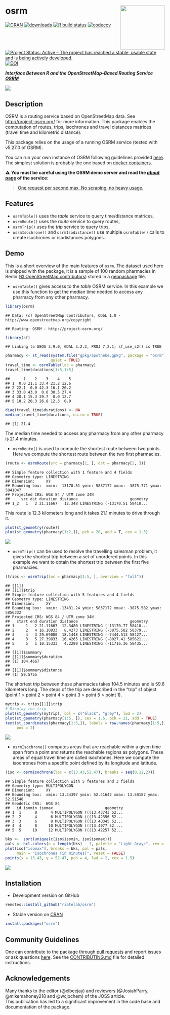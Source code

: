 
# osrm <img src="man/figures/logo.png" align="right" width="140"/>

[![CRAN](https://www.r-pkg.org/badges/version/osrm)](https://cran.r-project.org/package=osrm)
[![downloads](https://cranlogs.r-pkg.org/badges/osrm?color=brightgreen)](https://cran.r-project.org/package=osrm)
[![R build
status](https://github.com/riatelab/osrm/actions/workflows/check-standard.yaml/badge.svg)](https://github.com/riatelab/osrm/actions)
[![codecov](https://codecov.io/gh/riatelab/osrm/branch/master/graph/badge.svg?token=JOJNuBCH9M)](https://app.codecov.io/gh/riatelab/osrm)
[![Project Status: Active – The project has reached a stable, usable
state and is being actively
developed.](https://www.repostatus.org/badges/latest/active.svg)](https://www.repostatus.org/#active)
[![DOI](https://joss.theoj.org/papers/10.21105/joss.04574/status.svg)](https://doi.org/10.21105/joss.04574)

***Interface Between R and the OpenStreetMap-Based Routing Service
[OSRM](http://project-osrm.org/)***

![](https://raw.githubusercontent.com/riatelab/osrm/master/img/cover.png)

## Description

OSRM is a routing service based on OpenStreetMap data. See
<http://project-osrm.org/> for more information. This package enables
the computation of routes, trips, isochrones and travel distances
matrices (travel time and kilometric distance).

This package relies on the usage of a running OSRM service (tested with
v5.27.0 of OSRM).

You can run your own instance of OSRM following guidelines provided
[here](https://github.com/Project-OSRM/osrm-backend). The simplest
solution is probably the one based on [docker
containers](https://github.com/Project-OSRM/osrm-backend#using-docker).

:warning: **You must be careful using the OSRM demo server and read the
[*about* page](https://routing.openstreetmap.de/about.html) of the
service**:

> [One request per second max. No scraping, no heavy
> usage.](https://routing.openstreetmap.de/about.html)

## Features

- `osrmTable()` uses the *table* service to query time/distance
  matrices,
- `osrmRoute()` uses the *route* service to query routes,
- `osrmTrip()` uses the *trip* service to query trips,
- `osrmIsochrone()` and `osrmIsodistance()` use multiple `osrmTable()`
  calls to create isochrones or isodistances polygons.

## Demo

This is a short overview of the main features of `osrm`. The dataset
used here is shipped with the package, it is a sample of 100 random
pharmacies in Berlin ([© OpenStreetMap
contributors](https://www.openstreetmap.org/copyright/en)) stored in a
[geopackage](https://www.geopackage.org/) file.

- `osrmTable()` gives access to the *table* OSRM service. In this
  example we use this function to get the median time needed to access
  any pharmacy from any other pharmacy.

``` r
library(osrm)
```

    ## Data: (c) OpenStreetMap contributors, ODbL 1.0 - http://www.openstreetmap.org/copyright

    ## Routing: OSRM - http://project-osrm.org/

``` r
library(sf)
```

    ## Linking to GEOS 3.9.0, GDAL 3.2.2, PROJ 7.2.1; sf_use_s2() is TRUE

``` r
pharmacy <- st_read(system.file("gpkg/apotheke.gpkg", package = "osrm"), 
                    quiet = TRUE)
travel_time <- osrmTable(loc = pharmacy)
travel_time$durations[1:5,1:5]
```

    ##      1    2    3    4    5
    ## 1  0.0 21.1 33.4 21.2 12.6
    ## 2 22.1  0.0 42.3 16.1 20.2
    ## 3 33.0 43.0  0.0 30.5 27.4
    ## 4 20.1 15.3 29.7  0.0 12.7
    ## 5 10.2 20.3 26.8 12.3  0.0

``` r
diag(travel_time$durations) <- NA
median(travel_time$durations, na.rm = TRUE)
```

    ## [1] 21.4

The median time needed to access any pharmacy from any other pharmacy is
21.4 minutes.

- `osrmRoute()` is used to compute the shortest route between two
  points. Here we compute the shortest route between the two first
  pharmacies.

``` r
(route <- osrmRoute(src = pharmacy[1, ], dst = pharmacy[2, ]))
```

    ## Simple feature collection with 1 feature and 4 fields
    ## Geometry type: LINESTRING
    ## Dimension:     XY
    ## Bounding box:  xmin: -13170.51 ymin: 5837172 xmax: -3875.771 ymax: 5841047
    ## Projected CRS: WGS 84 / UTM zone 34N
    ##     src dst duration distance                       geometry
    ## 1_2   1   2 21.11667   12.348 LINESTRING (-13170.51 58410...

This route is 12.3 kilometers long and it takes 21.1 minutes to drive
through it.

``` r
plot(st_geometry(route))
plot(st_geometry(pharmacy[1:2,]), pch = 20, add = T, cex = 1.5)
```

![](route.png)

- `osrmTrip()` can be used to resolve the travelling salesman problem,
  it gives the shortest trip between a set of unordered points. In this
  example we want to obtain the shortest trip between the first five
  pharmacies.

``` r
(trips <- osrmTrip(loc = pharmacy[1:5, ], overview = "full"))
```

    ## [[1]]
    ## [[1]]$trip
    ## Simple feature collection with 5 features and 4 fields
    ## Geometry type: LINESTRING
    ## Dimension:     XY
    ## Bounding box:  xmin: -13431.24 ymin: 5837172 xmax: -3875.582 ymax: 5856332
    ## Projected CRS: WGS 84 / UTM zone 34N
    ##   start end duration distance                       geometry
    ## 1     1   2 21.11667  12.3480 LINESTRING (-13170.77 58410...
    ## 2     2   4 16.10833   8.4273 LINESTRING (-3875.582 58379...
    ## 3     4   3 29.69000  18.1448 LINESTRING (-7444.513 58427...
    ## 4     3   5 27.39833  16.4265 LINESTRING (-8027.41 585621...
    ## 5     5   1 10.15333   4.2289 LINESTRING (-11716.36 58435...
    ## 
    ## [[1]]$summary
    ## [[1]]$summary$duration
    ## [1] 104.4667
    ## 
    ## [[1]]$summary$distance
    ## [1] 59.5755

The shortest trip between these pharmacies takes 104.5 minutes and is
59.6 kilometers long. The steps of the trip are described in the “trip”
sf object (point 1 \> point 2 \> point 4 \> point 3 \> point 5 \> point
1).

``` r
mytrip <- trips[[1]]$trip
# Display the trip
plot(st_geometry(mytrip), col = c("black", "grey"), lwd = 2)
plot(st_geometry(pharmacy[1:5, ]), cex = 1.5, pch = 21, add = TRUE)
text(st_coordinates(pharmacy[1:5,]), labels = row.names(pharmacy[1:5,]), 
     pos = 2)
```

![](trip.png)

- `osrmIsochrone()` computes areas that are reachable within a given
  time span from a point and returns the reachable regions as polygons.
  These areas of equal travel time are called isochrones. Here we
  compute the isochrones from a specific point defined by its longitude
  and latitude.

``` r
(iso <- osrmIsochrone(loc = c(13.43,52.47), breaks = seq(0,12,2)))
```

    ## Simple feature collection with 5 features and 3 fields
    ## Geometry type: MULTIPOLYGON
    ## Dimension:     XY
    ## Bounding box:  xmin: 13.34397 ymin: 52.41642 xmax: 13.50187 ymax: 52.51548
    ## Geodetic CRS:  WGS 84
    ##   id isomin isomax                       geometry
    ## 1  1      0      4 MULTIPOLYGON (((13.43743 52...
    ## 2  2      4      6 MULTIPOLYGON (((13.42356 52...
    ## 3  3      6      8 MULTIPOLYGON (((13.40345 52...
    ## 4  4      8     10 MULTIPOLYGON (((13.4077 52....
    ## 5  5     10     12 MULTIPOLYGON (((13.42257 52...

``` r
bks <-  sort(unique(c(iso$isomin, iso$isomax)))
pals <- hcl.colors(n = length(bks) - 1, palette = "Light Grays", rev = TRUE)
plot(iso["isomax"], breaks = bks, pal = pals, 
     main = "Isochrones (in minutes)", reset = FALSE)
points(x = 13.43, y = 52.47, pch = 4, lwd = 2, cex = 1.5)
```

![](iso.png)

## Installation

- Development version on GitHub

``` r
remotes::install_github("riatelab/osrm")
```

- Stable version on [CRAN](https://CRAN.R-project.org/package=osrm/)

``` r
install.packages("osrm")
```

## Community Guidelines

One can contribute to the package through [pull
requests](https://github.com/riatelab/osrm/pulls) and report issues or
ask questions [here](https://github.com/riatelab/osrm/issues). See the
[CONTRIBUTING.md](https://github.com/riatelab/osrm/blob/master/CONTRIBUTING.md)
file for detailed instructions.

## Acknowledgements

Many thanks to the editor (@elbeejay) and reviewers (@JosiahParry,
@mikemahoney218 and @wcjochem) of the JOSS article.  
This publication has led to a significant improvement in the code base
and documentation of the package.
